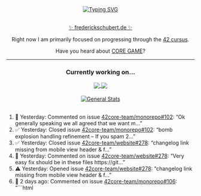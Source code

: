 <div align="center">
	<a href="https://git.io/typing-svg"><img src="https://readme-typing-svg.demolab.com?font=Fira+Code&size=30&pause=1000&color=70A5FD&background=1A1B27&center=true&vCenter=true&repeat=false&random=false&width=550&lines=%F0%9F%91%8B+Hello+World!+I'm+Freddy!+%F0%9F%96%96" alt="Typing SVG" /></a>
</div>
<br>
<div align="center">
	<p></p><a href="https://frederickschubert.de">✨ frederickschubert.de ✨</a></p>
	<p>Right now I am primarily focused on progressing through the <a href="https://github.com/FreddyMSchubert/42_cursus">42 cursus</a>.</p>
	<p>Have you heard about <a href="https://coregame.de/">CORE GAME</a>?</p>
</div>

<hr>

<div align="center">

### Currently working on...

<!-- [![current_repo](https://github-readme-stats.vercel.app/api/pin/?username=FreddyMSchubert&repo=Crafty_Concoctions&theme=tokyonight)](https://github.com/FreddyMSchubert/Crafty_Concoctions) -->

<div align="center">
	<a href="https://github.com/Reptudn/42_transcendence" target="_blank">
		<img align="center" src="https://github-readme-stats.vercel.app/api/pin/?username=Reptudn&repo=42_transcendence&theme=tokyonight" />
	</a>
	<a href="https://github.com/42core-team/monorepo" target="_blank">
		<img align="center" src="https://github-readme-stats.vercel.app/api/pin/?username=42core-team&repo=monorepo&theme=tokyonight" />
	</a>
</div>

<br>

<div align="center">
	<a href="https://github.com/FreddyMSchubert/42_cursus" target="_blank">
		<img align="center" src="https://github-readme-stats.vercel.app/api/pin/?username=FreddyMSchubert&repo=42_cursus&theme=tokyonight" alt="General Stats" />
	</a>
</div>

<br>

<div align="left">
<ol>
<!-- ACTIVITY:START -->
<li>💬 Yesterday: Commented on issue <a href="https://github.com/42core-team/monorepo/issues/102#issuecomment-3308202253">42core-team/monorepo#102</a>: “Ok generally speaking we all agreed that we want m…”</li>
<li>✅ Yesterday: Closed issue <a href="https://github.com/42core-team/monorepo/issues/102">42core-team/monorepo#102</a>: “bomb explosion handling refinement – If you spam 2…”</li>
<li>✅ Yesterday: Closed issue <a href="https://github.com/42core-team/website/issues/278">42core-team/website#278</a>: “changelog link missing from mobile view header & f…”</li>
<li>💬 Yesterday: Commented on issue <a href="https://github.com/42core-team/website/issues/278#issuecomment-3306798175">42core-team/website#278</a>: “Very easy fix should be in these files https://git…”</li>
<li>⚠️ Yesterday: Opened issue <a href="https://github.com/42core-team/website/issues/278">42core-team/website#278</a>: “changelog link missing from mobile view header & f…”</li>
<li>💬 2 days ago: Commented on issue <a href="https://github.com/42core-team/monorepo/issues/106#issuecomment-3303959891">42core-team/monorepo#106</a>: “```html 	<script> 		(function() { 			var s = docum…”</li>
<li>💬 2 days ago: Commented on issue <a href="https://github.com/42core-team/monorepo/issues/106#issuecomment-3303181184">42core-team/monorepo#106</a>: “In my understanding it's quite literally as easy a…”</li>
<li>💬 3 days ago: Commented on issue <a href="https://github.com/42core-team/website/pull/268#issuecomment-3299484627">42core-team/website#268</a>: “Alright I added the metadata as requested, hope th…”</li>
<li>✍️ 3 days ago: Commented on PR review <a href="https://github.com/42core-team/website/pull/268#discussion_r2353019484">42core-team/website#268</a>: “I see what you mean... But I figured since the wik…”</li>
<li>💬 3 days ago: Commented on issue <a href="https://github.com/42core-team/monorepo/issues/88#issuecomment-3299395531">42core-team/monorepo#88</a>: “Ah alright I understand what you meant now thank y…”</li>
<!-- ACTIVITY:END -->
</ol>
</div>

Like this [GitHub Activity Timeline Widget](https://github.com/FreddyMSchubert/github-activity-timeline)? Try it yourself - I made it.

<hr>

<div align="center">
	<a href="https://github.com/anuraghazra/github-readme-stats" target="_blank">
		<img height=200 align="center" src="https://github-readme-stats.vercel.app/api?username=FreddyMSchubert&show_icons=true&theme=tokyonight&card_width=650" alt="General Stats" />
	</a>
</div>

<div align="center">
	<a href="https://github.com/anuraghazra/github-readme-stats" target="_blank">
		<img height=200 align="center" src="https://github-readme-stats.vercel.app/api/top-langs/?username=FreddyMSchubert&layout=donut&theme=tokyonight&card_width=320">
	</a>
	<a href="https://github.com/DenverCoder1/github-readme-streak-stats" target="_blank">
		<img height=200 align="center" src="https://streak-stats.demolab.com?user=FreddyMSchubert&theme=tokyonight&date_format=j%20M%5B%20Y%5D&card_width=320&card_height=200&hide_total_contributions=true" alt="GitHub Streak" />
	</a>
</div>

<hr>

#### Testing section, please move along

![GitHub Defenders SVG](https://github.com/FreddyMSchubert/FreddyMSchubert/blob/github_defenders_output/output.svg)

<hr>

Note: I've edited some of the contribution data of my profile before December 2022 using my self-made [Contribution Pixel Painter 🎨🖌️🖼️](https://github.com/FreddyMSchubert/contribution-pixel-painter) repository.
